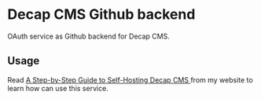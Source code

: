 # Decap CMS Github backend

OAuth service as Github backend for Decap CMS.

## Usage

Read [A Step-by-Step Guide to Self-Hosting Decap CMS
](https://www.njfamirm.ir/en/post/self-hosting-decap-cms/) from my website to learn how can use this service.
